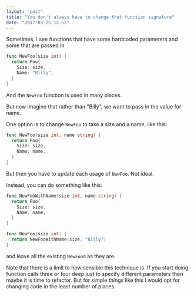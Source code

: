 ```yaml
---
layout: "post"
title: "You don't always have to change that function signature"
date: "2017-03-25 12:52"
---
```


Sometimes, I see functions that have some hardcoded parameters and some that are passed in:

```go
func NewFoo(size int) {
  return Foo{
    Size: size,
    Name: "Billy",
  }
}
```

And the `NewFoo` function is used in many places.

But now imagine that rather than "Billy", we want to pass in the value for name.

One option is to change `NewFoo` to take a size and a name, like this:

```go
func NewFoo(size int, name string) {
  return Foo{
    Size: size,
    Name: name,
  }
}
```

But then you have to update each usage of `NewFoo`. Not ideal.

Instead, you can do something like this:

```go
func NewFooWithName(size int, name string) {
  return Foo{
    Size: size,
    Name: name,
  }
}

func NewFoo(size int) {
  return NewFooWithName(size, "Billy")
}
```

and leave all the existing `NewFoo`s as they are.

Note that there is a limit to how sensible this technique is. If you start doing function calls three or four deep just to specify different parameters then maybe it is time to refactor. But for simple things like this I would opt for changing code in the least number of places.
